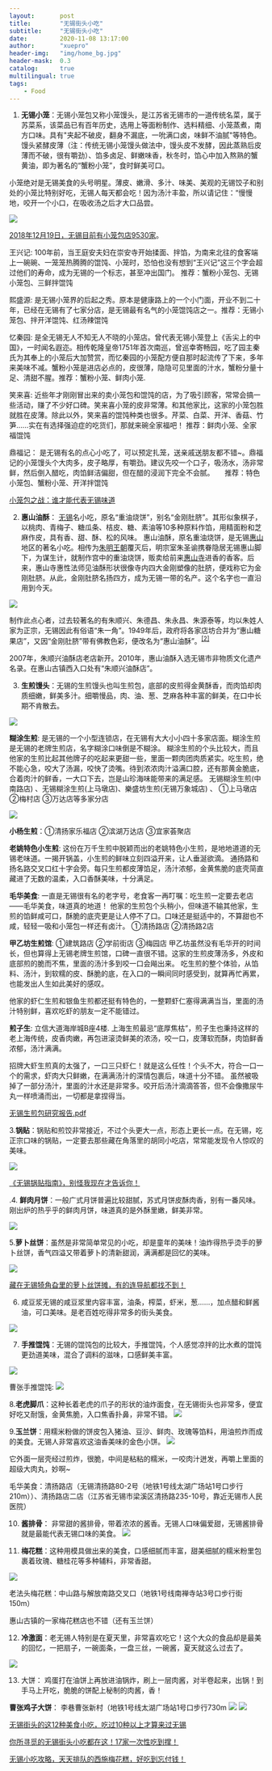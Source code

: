 ```yaml
---
layout:       post
title:        "无锡街头小吃"
subtitle:     "无锡街头小吃"
date:         2020-11-08 13:17:00
author:       "xuepro"
header-img:   "img/home_bg.jpg"
header-mask:  0.3
catalog:      true
multilingual: true
tags:
    - Food
---
```



1. **无锡小笼**：无锡小笼包又称小笼馒头，是江苏省无锡市的一道传统名菜，属于苏菜系，该菜品已有百年历史，选用上等面粉制作、选料精细、小笼蒸煮，南方口味。具有"夹起不破皮，翻身不漏底，一吮满口卤，味鲜不油腻"等特色。馒头紧酵皮薄（注：传统无锡小笼馒头做法中，馒头皮不发酵，因此蒸熟后皮薄而不破，很有嚼劲）、馅多卤足、鲜嫩味香，秋冬时，馅心中加入熬熟的蟹黄油，即为著名的“蟹粉小笼”，食时鲜美可口。

小笼绝对是无锡美食的头号明星。薄皮、嫩滑、多汁、味美、美观的无锡饺子和别处的小笼比特别好吃，无锡人每天都会吃！因为汤汁丰盈，所以请记住：“慢慢地，咬开一个小口，在吸收汤之后才大口品尝。

![](https://nimg.ws.126.net/?url=http%3A%2F%2Fdingyue.ws.126.net%2F2020%2F0523%2F042b3e17j00qarx4u000sc000dw007rc.jpg&thumbnail=690x2147483647&quality=75&type=jpg)

[2018年12月19日，无锡目前有小笼包店9530家](https://new.qq.com/omn/20181219/20181219A14MXO.html)。

王兴记: 100年前，当王庭安夫妇在崇安寺开始揉面、拌馅，为南来北往的食客端上一碗碗、一笼笼热腾腾的馄饨、小笼时，恐怕也没有想到“王兴记”这三个字会超过他们的寿命，成为无锡的一个标志，甚至冲出国门。
推荐：蟹粉小笼包、无锡小笼包、三鲜拌馄饨

熙盛源: 是无锡小笼界的后起之秀。原本是健康路上的一个小门面，开业不到二十年，已经在无锡有了七家分店，是无锡最有名气的小笼馄饨店之一。推荐：无锡小笼包、拌开洋馄饨、红汤辣馄饨

忆秦园: 是全无锡无人不知无人不晓的小笼店。曾代表无锡小笼登上《舌尖上的中国》，一时闻名遐迩。相传乾隆皇帝1751年首次南巡，曾巡幸寄畅园，吃了园主秦氏为其奉上的小笼后大加赞赏，而忆秦园的小笼配方便自那时起流传了下来，多年来美味不减。蟹粉小笼是进店必点的，皮很薄，隐隐可见里面的汁水，蟹粉分量十足、清甜不腥。推荐：蟹粉小笼、鲜肉小笼.

笑来喜: 近些年才刚刚冒出来的卖小笼包和馄饨的店，为了吸引顾客，常常会搞一些活动，赚了不少好口碑。笑来喜小笼的皮非常薄。和其他家比，这家的小笼包胜就胜在皮薄。除此以外，笑来喜的馄饨种类也很多。芹菜、白菜、开洋、香菇、竹笋……实在有选择强迫症的吃货们，那就来碗全家福吧！ 推荐：鲜肉小笼、全家福馄饨

鼎福记： 是无锡有名的点心小吃了，可以预定扎笼，送亲戚送朋友都不错~。鼎福记的小笼馒头个大肉多，皮子略厚，有嚼劲。建议先咬一个口子，吸汤水，汤非常鲜，然后倒入醋吃，肉馅鲜洁偏甜，但在醋的浸润下完全不会腻。　　推荐：特色小笼包、蟹粉小笼、开洋拌馄饨

[小笼包之战：谁才能代表无锡味道](https://new.qq.com/omn/20181219/20181219A14MXO.html)

2.  **惠山油酥**： [无锡](https://zh.wikipedia.org/wiki/%E6%97%A0%E9%94%A1 "无锡")名小吃，原名“重油烧饼”，别名“金刚肚脐”。其形似象棋子，以桃肉、青梅子、糖瓜条、桔皮、糖、素油等10多种原料作馅，用精面粉和芝麻作皮，具有香、甜、酥、松的风味。
惠山油酥，原名重油烧饼，是无锡[惠山](https://zh.wikipedia.org/wiki/%E6%83%A0%E5%B1%B1%E5%8F%A4%E9%95%87 "惠山古镇")地区的著名小吃。相传为[朱明王朝](https://zh.wikipedia.org/wiki/%E6%98%8E%E6%9C%9D "明朝")覆灭后，明宗室朱圣谕携眷隐居无锡惠山脚下，为谋生计，就制作宫中的重油烧饼，贩卖给前来[惠山寺](https://zh.wikipedia.org/wiki/%E6%83%A0%E5%B1%B1%E5%AF%BA "惠山寺")进香的香客。后来，惠山寺惠性法师见油酥形状很像寺内四大金刚塑像的肚脐，便戏称它为金刚肚脐。从此，金刚肚脐名扬四方，成为无锡一带的名产。这个名字也一直沿用到今天。

![](https://upload.wikimedia.org/wikipedia/commons/thumb/1/1b/%E6%97%A0%E9%94%A1%E6%83%A0%E5%B1%B1%E6%B2%B9%E9%85%A5.jpg/560px-%E6%97%A0%E9%94%A1%E6%83%A0%E5%B1%B1%E6%B2%B9%E9%85%A5.jpg)

制作此点心者，过去较著名的有朱顺兴、朱德昌、朱永昌、朱源泰等，均以朱姓人家为正宗，无锡因此有俗语“朱一角”。1949年后，政府将各家店坊合并为“惠山糖果店”，又因“金刚肚脐”带有佛教色彩，便改名为“惠山油酥”。<sup>[[2]](https://zh.wikipedia.org/wiki/%E6%83%A0%E5%B1%B1%E6%B2%B9%E9%85%A5#cite_note-2)</sup>

2007年，朱顺兴油酥店老店新开。2010年，惠山油酥入选无锡市非物质文化遗产名录。在惠山古镇西入口处有“朱顺兴油酥店”。

3. **生煎馒头**：无锡的生煎馒头也叫生煎包，底部的皮煎得金黄酥香，而肉馅却肉质细嫩，鲜美多汁。细嚼慢品，肉、油、葱、芝麻各种丰富的鲜美，在口中长期不肯散去。

![](https://nimg.ws.126.net/?url=http%3A%2F%2Fdingyue.ws.126.net%2F2020%2F0523%2F41cc9507j00qarx4u000rc000dw0096c.jpg&thumbnail=690x2147483647&quality=75&type=jpg)


**糊涂生煎**: 是无锡的一个小型连锁店，在无锡有大大小小四十多家店面。糊涂生煎是无锡的老牌生煎店，名字糊涂口味倒是不糊涂。
糊涂生煎的个头比较大，而且他家的生煎比起其他牌子的吃起来更甜一些，里面一颗肉团肉质紧实。吃生煎，绝不能心急，咬大了汤漏，咬快了烫嘴。待到浓浓肉汁溢满口腔，还有那黄金脆底，合着肉汁的鲜香，一大口下去，岂是山珍海味能带来的满足感。
无锡糊涂生煎(中南路店) 、无锡糊涂生煎(上马墩店)、樂盛坊生煎(无锡万象城店) 、   ①上马墩店 ②梅村店 ③万达店等多家分店

![](http://5b0988e595225.cdn.sohucs.com/images/20191016/f1a56f2536ab48f7a8f75bf6544272bf.jpeg)

**小杨生煎**：①清扬家乐福店 ②滨湖万达店 ③宜家荟聚店

**老姚特色小生煎**: 这份在万千生煎中脱颖而出的老姚特色小生煎，是地地道道的无锡老味道。一揭开锅盖，小生煎的鲜味立刻四溢开来，让人垂涎欲滴。
通扬路和扬名路交叉口红十字会旁。每只生煎都皮薄馅足，汤汁浓郁，金黄焦脆的底壳简直藏进了无数的温柔，入口香酥美味，十分满足。

**毛华美食**: 一直是无锡很有名的老字号，老食客一再叮嘱：吃生煎一定要去老店——毛华美食，味道真的地道！
他家的生煎包个头稍小，但味道不输其他家，生煎的馅鲜咸可口，酥脆的底壳更是让人停不了口。口味还是挺适中的，不算甜也不咸，轻轻一吸和小笼包一样还有卤汁。
①清扬路店 ②清扬路2店

**甲乙坊生煎馆**: ①建筑路店 ②学前街店 ③梅园店
甲乙坊虽然没有毛华开的时间长，但也算得上无锡老牌生煎馆，口碑一直很不错。这家的生煎皮薄汤多，外皮和底部煎的脆而不焦，里面的汤汁多到咬一口会飚出来。
吃生煎的整个体验，从馅料、汤汁，到软糯的皮、酥脆的底，在入口的一瞬间同时感受到，就算再忙再累，也能发出人生如此美好的感叹。

他家的虾仁生煎和银鱼生煎都还挺有特色的，一整颗虾仁塞得满满当当，里面的汤汁特别鲜，喜欢吃虾的朋友一定不能错过。

**煎子生**: 立信大道海岸城B座4楼.
上海生煎最忌“底厚焦枯”，煎子生也秉持这样的老上海传统，皮香肉嫩，再包进滚烫鲜美的浓汤，咬一口，皮薄软而酥，肉馅鲜香浓郁，汤汁满满。

招牌大虾生煎真的太强了，一口三只虾仁！就是这么任性！个头不大，符合一口一个的需求，虾肉大只鲜嫩，在满满汤汁的深情包裹后，味道十分不错。
虽然被吸掉了一部分汤汁，里面的汁水还是非常多。咬开后汤汁滴滴答答，但不会像撒尿牛丸一样喷涌而出，一切都是拿捏得当。



[无锡生煎包研究报告.pdf ](https://www.sohu.com/a/347450819_579028)

3.**锅贴**：锅贴和煎饺非常接近，不过个头更大一点，形态上更长一点。在无锡，吃正宗口味的锅贴，一定要去那些藏在角落里的胡同小吃店，常常能发现令人惊叹的美味。

![](https://nimg.ws.126.net/?url=http%3A%2F%2Fdingyue.ws.126.net%2F2020%2F0523%2F0b8ea19ej00qarx4u000gc0007h006fc.jpg&thumbnail=690x2147483647&quality=75&type=jpg)

[《无锡锅贴指南》，别怪我现在才告诉你！ ](https://www.sohu.com/a/414297435_579028)



.4. **鲜肉月饼**：一般广式月饼普遍比较甜腻，苏式月饼皮酥肉香，别有一番风味。刚出炉的热乎乎的鲜肉月饼，味道真的是外酥里嫩，鲜美非常。

![](https://nimg.ws.126.net/?url=http%3A%2F%2Fdingyue.ws.126.net%2F2020%2F0523%2Ff2a2198bj00qarx4u000jc0009q0078c.jpg&thumbnail=690x2147483647&quality=75&type=jpg)

5.**萝卜丝饼**：虽然是非常简单常见的小吃，却是童年的美味！油炸得热乎烫手的萝卜丝饼，香气四溢又带着萝卜的清新甜润，满满都是回忆的美味。

![](https://nimg.ws.126.net/?url=http%3A%2F%2Fdingyue.ws.126.net%2F2020%2F0523%2Fd8ad09f4j00qarx4u000yc0008c00b2c.jpg&thumbnail=690x2147483647&quality=75&type=jpg)

[藏在无锡犄角旮里的萝卜丝饼摊，有的连导航都找不到！](http://www.ourjiangsu.com/a/20171021/1508574228894.shtml)

6. 咸豆浆无锡的咸豆浆里内容丰富，油条，榨菜，虾米，葱……，加点醋和鲜酱油，可口美味。是老百姓吃得非常多的街头美食。

![](https://nimg.ws.126.net/?url=http%3A%2F%2Fdingyue.ws.126.net%2F2020%2F0523%2Fe41bc067j00qarx4u0015c000hs00dcc.jpg&thumbnail=690x2147483647&quality=75&type=jpg)

7. **手推馄饨**：无锡的馄饨包的比较大，手推馄饨，个人感觉凉拌的比水煮的馄饨更劲道美味，混合了调料的滋味，口感鲜美丰富。

![](https://nimg.ws.126.net/?url=http%3A%2F%2Fdingyue.ws.126.net%2F2020%2F0523%2Fb5ee1005j00qarx4u000pc000fa00b4c.jpg&thumbnail=690x2147483647&quality=75&type=jpg)

曹张手推馄饨:
![](http://n1-q.mafengwo.net/s12/M00/15/05/wKgED1v9Gk2AY7umAAEh3LKsSRc06.jpeg?imageView2%2F2%2Fw%2F1360%2Fq%2F90)

8.**老虎脚爪**：这种长着老虎的爪子的形状的油炸面食，在无锡街头也非常多，便宜好吃又耐饿，金黄焦脆，入口焦香扑鼻，非常不错。
![](https://nimg.ws.126.net/?url=http%3A%2F%2Fdingyue.ws.126.net%2F2020%2F0523%2F9bc31633j00qarx4u0025c000h800h8c.jpg&thumbnail=690x2147483647&quality=75&type=jpg)

9.**玉兰饼**：用糯米粉做的饼皮包入猪油、豆沙、鲜肉、玫瑰等馅料，用油煎炸而成的美食。无锡人非常喜欢这油香美味的金色小饼。
![](https://nimg.ws.126.net/?url=http%3A%2F%2Fdingyue.ws.126.net%2F2020%2F0523%2F1eac7ccdj00qarx4u000rc000ci008mc.jpg&thumbnail=690x2147483647&quality=75&type=jpg)

它外面一层壳经过煎炸，很脆，中间是粘粘的糯米，一咬肉汁迸发，再嚼上里面的超级大肉丸，妙啊~

毛华美食：清扬路店（无锡清扬路80-2号（地铁1号线太湖广场站1号口步行210m））、清扬路店二店（江苏省无锡市梁溪区清扬路235-10号，靠近无锡市人民医院）

10. **酱排骨**：
非常甜的酱排骨，带着浓浓的酱香。无锡人口味偏爱甜，无锡酱排骨就是最能代表无锡口味的美食。
![](https://nimg.ws.126.net/?url=http%3A%2F%2Fdingyue.ws.126.net%2F2020%2F0523%2Fef461eabj00qarx4u000tc000ci008cc.jpg&thumbnail=690x2147483647&quality=75&type=jpg)

11. **梅花糕**：这种用模具做出来的美食，口感细腻而丰富，甜美细腻的糯米粉里包裹着玫瑰、糖桂花等多种辅料，非常香甜。

![](https://nimg.ws.126.net/?url=http%3A%2F%2Fdingyue.ws.126.net%2F2020%2F0523%2Fdb71fc16j00qarx4u001ec000hs00lmc.jpg&thumbnail=690x2147483647&quality=75&type=jpg)

老法头梅花糕：中山路与解放南路交叉口（地铁1号线南禅寺站3号口步行街150m）

惠山古镇的一家梅花糕店也不错（还有玉兰饼）

12. **冷激面**：老无锡人特别是在夏天里，非常喜欢吃它！这个大众的食品却是最美的回忆，一把扇子，一碗面条，一盘三丝，一碗酱，夏天就这么过去了。

![](https://nimg.ws.126.net/?url=http%3A%2F%2Fdingyue.ws.126.net%2F2020%2F0523%2F21a14f64j00qarx4u000wc000hs00b4c.jpg&thumbnail=690x2147483647&quality=75&type=jpg)

13. 大饼：
鸡蛋打在油饼上再放进油锅炸，刷上一层肉酱，对半卷起来，出锅！到手马上开吃，脆脆的饼配上秘制的肉酱，香！

**曹张鸡子大饼**： 李巷曹张新村（地铁1号线太湖广场站1号口步行730m
![](http://n1-q.mafengwo.net/s12/M00/18/E8/wKgED1v9HgGATdQrAAGtRWpmhc468.jpeg?imageView2%2F2%2Fw%2F1360%2Fq%2F90)
![](http://b1-q.mafengwo.net/s12/M00/18/E8/wKgED1v9HgGAYaEfAAFp_t78RFo45.jpeg?imageView2%2F2%2Fw%2F1360%2Fq%2F90)



[无锡街头的这12种美食小吃，吃过10种以上才算来过无锡](https://c.m.163.com/news/a/FDARORV8053739BF.html)

[你所寻觅的无锡街头小吃都在这！17家一次性吃到撑！](https://www.sohu.com/a/352359813_267659)

[无锡小吃攻略，天天排队的西施梅花糕，好吃到忘付钱！](http://www.mafengwo.cn/gonglve/ziyouxing/205267.html)
